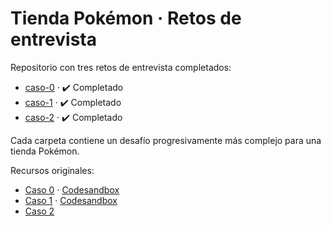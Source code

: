 # Tienda Pokémon · Retos de entrevista

Repositorio con tres retos de entrevista completados:

- [caso-0](./caso-0) · ✔️ Completado
- [caso-1](./caso-1) · ✔️ Completado
- [caso-2](./caso-2) · ✔️ Completado

Cada carpeta contiene un desafío progresivamente más complejo para una tienda Pokémon.

Recursos originales:

- [Caso 0](https://github.com/goncy/interview-challenges/tree/main/proyectos-live/tienda-pokemon/caso-0) · [Codesandbox](https://codesandbox.io/s/github/goncy/interview-challenges/tree/main/proyectos-live/tienda-pokemon/caso-0)
- [Caso 1](https://github.com/goncy/interview-challenges/tree/main/proyectos-live/tienda-pokemon/caso-1) · [Codesandbox](https://codesandbox.io/s/github/goncy/interview-challenges/tree/main/proyectos-live/tienda-pokemon/caso-1)
- [Caso 2](https://github.com/goncy/interview-challenges/tree/main/proyectos-live/tienda-pokemon/caso-2)